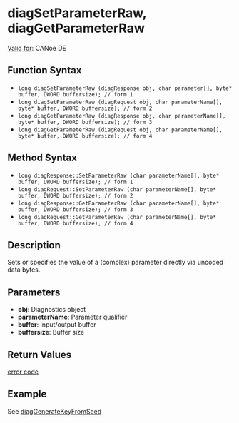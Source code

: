 # diagSetParameterRaw, diagGetParameterRaw

[Valid for](../../../Shared/FeatureAvailability.md):  CANoe DE

## Function Syntax

- `long diagSetParameterRaw (diagResponse obj, char parameter[], byte* buffer, DWORD buffersize); // form 1`
- `long diagSetParameterRaw (diagRequest obj, char parameterName[], byte* buffer, DWORD buffersize); // form 2`
- `long diagGetParameterRaw (diagResponse obj, char parameterName[], byte* buffer, DWORD buffersize); // form 3`
- `long diagGetParameterRaw (diagRequest obj, char parameterName[], byte* buffer, DWORD buffersize); // form 4`

## Method Syntax

- `long diagResponse::SetParameterRaw (char parameterName[], byte* buffer, DWORD buffersize); // form 1`
- `long diagRequest::SetParameterRaw (char parameterName[], byte* buffer, DWORD buffersize); // form 2`
- `long diagResponse::GetParameterRaw (char parameterName[], byte* buffer, DWORD buffersize); // form 3`
- `long diagRequest::GetParameterRaw (char parameterName[], byte* buffer, DWORD buffersize); // form 4`

## Description

Sets or specifies the value of a (complex) parameter directly via uncoded data bytes.

## Parameters

- **obj**: Diagnostics object
- **parameterName**: Parameter qualifier
- **buffer**: Input/output buffer
- **buffersize**: Buffer size

## Return Values

[error code](../CAPLfunctionsDiagnosticsErrorCode.md)

## Example

See [diagGenerateKeyFromSeed](CAPLfunctionDiagGenerateKeyFromSeed.md)

